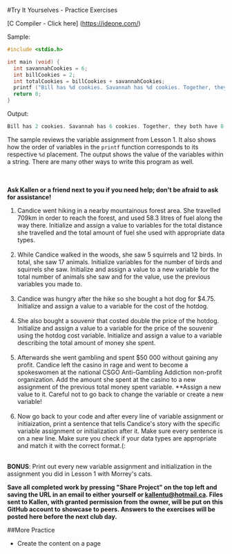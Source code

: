 #Try It Yourselves - Practice Exercises

[C Compiler - Click here] (https://ideone.com/)

Sample:
```c
#include <stdio.h>

int main (void) {
  int savannahCookies = 6;
  int billCookies = 2;
  int totalCookies = billCookies + savannahCookies;
  printf ("Bill has %d cookies. Savannah has %d cookies. Together, they both have %d cookies in total.", billCookies, savannahCookies, totalCookies);
  return 0;
}
```
Output:
```c
Bill has 2 cookies. Savannah has 6 cookies. Together, they both have 8 cookies in total.
```
The sample reviews the variable assignment from Lesson 1. It also shows how the order of variables in the ```printf``` function corresponds to its respective ```%d``` placement. The output shows the value of the variables within a string. There are many other ways to write this program as well. 
<br><br><br>

__Ask Kallen or a friend next to you if you need help; don't be afraid to ask for assistance!__

1. Candice went hiking in a nearby mountainous forest area. She travelled 709km in order to reach the forest, and used 58.3 litres of fuel along the way there. Initialize and assign a value to variables for the total distance she travelled and the total amount of fuel she used with appropriate data types.<br><br>
2. While Candice walked in the woods, she saw 5 squirrels and 12 birds. In total, she saw 17 animals. Initialize variables for the number of birds and squirrels she saw. Initialize and assign a value to a new variable for the total number of animals she saw and for the value, use the previous variables you made to.<br><br>
3. Candice was hungry after the hike so she bought a hot dog for $4.75. Initialize and assign a value to a variable for the cost of the hotdog.<br><br>
4. She also bought a souvenir that costed double the price of the hotdog. Initialize and assign a value to a variable for the price of the souvenir using the hotdog cost variable. Initialize and assign a value to a variable describing the total amount of money she spent.<br><br>
5. Afterwards she went gambling and spent $50 000 without gaining any profit. Candice left the casino in rage and went to become a spokeswomen at the national CSGO Anti-Gambling Addiction non-profit organization. Add the amount she spent at the casino to a new assignment of the previous total money spent variable. **Assign a new value to it. Careful not to go back to change the variable or create a new variable! <br><br>
6. Now go back to your code and after every line of variable assignment or initiaization, print a sentence that tells Candice's story with the specific variable assignment or initialization after it. Make sure every sentence is on a new line. Make sure you check if your data types are appropriate and match it with the correct format.(: <br><br>

__BONUS__: Print out every new variable assignment and initialization in the assignment you did in Lesson 1 with Morrey's cats.

__Save all completed work by pressing "Share Project" on the top left and saving the URL in an email to either yourself or kallentu@hotmail.ca. Files sent to Kallen, with granted permission from the owner, will be put on this GitHub account to showcase to peers. Answers to the exercises will be posted here before the next club day.__

##More Practice
* Create the content on a page
